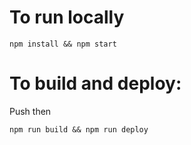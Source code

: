 # To run locally

```
npm install && npm start

```

# To build and deploy:

Push then

```
npm run build && npm run deploy
```
